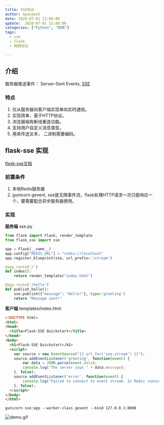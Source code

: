 ```yaml
---
title: SSE协议
author: Spaceack
date: 2020-07-01 21:00:00
update:  2020-07-01 21:00:00
categories: ["Python", "网络"]
tags: 
  - sse
  - flask
  - 网络协议

---
```

## 介绍
服务器推送事件： Server-Sent Events, [SSE](https://html.spec.whatwg.org/multipage/server-sent-events.html)

### 特点
1. 仅从服务器向客户端实现单向实时通信。
2. 实现简单，基于HTTP协议。
3. 浏览器端有断线重连功能。
4. 支持用户自定义消息类型。
5. 用来传送文本， 二进制需要编码。

## flask-sse 实现
[flask-sse文档](https://flask-sse.readthedocs.io/)
### 前置条件
1. 本地Redis服务器
2. gunicorn gevent, sse是无限事件流，flask处理HTTP请求一次只能响应一个，要需要配合异步服务器使用。

### 实现
**服务端** sse.py
```python
from flask import Flask, render_template
from flask_sse import sse

app = Flask(__name__)
app.config["REDIS_URL"] = "redis://localhost"
app.register_blueprint(sse, url_prefix='/stream')

@app.route('/')
def index():
    return render_template("index.html")

@app.route('/hello')
def publish_hello():
    sse.publish({"message": "Hello!"}, type='greeting')
    return "Message sent!"
```

**客户端**
templates/index.html
```html
<!DOCTYPE html>
<html>
<head>
  <title>Flask-SSE Quickstart</title>
</head>
<body>
  <h1>Flask-SSE Quickstart</h1>
  <script>
    var source = new EventSource("{{ url_for('sse.stream') }}");
    source.addEventListener('greeting', function(event) {
        var data = JSON.parse(event.data);
        console.log("The server says " + data.message);
    }, false);
    source.addEventListener('error', function(event) {
        console.log("Failed to connect to event stream. Is Redis running?");
    }, false);
  </script>
</body>
</html>
```

```gunicorn sse:app --worker-class gevent --bind 127.0.0.1:8000```

![demo.gif](demo.gif)
